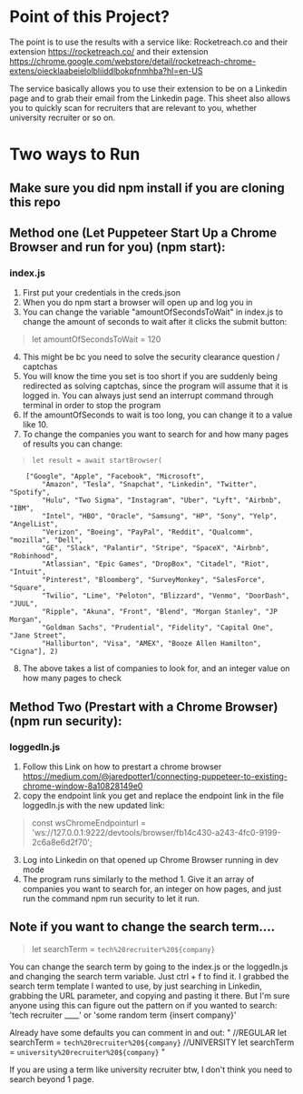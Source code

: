 # Point of this Project?
The point is to use the results with a service like: Rocketreach.co and their extension https://rocketreach.co/ and their extension https://chrome.google.com/webstore/detail/rocketreach-chrome-extens/oiecklaabeielolbliiddlbokpfnmhba?hl=en-US

The service basically allows you to use their extension to be on a Linkedin page and to grab their email from the Linkedin page. This sheet also allows you to quickly scan for recruiters that are relevant to you, whether university recruiter or so on.

# Two ways to Run

## Make sure you did npm install if you are cloning this repo

## Method one (Let Puppeteer Start Up a Chrome Browser and run for you) (npm start):
### index.js
1. First put your credentials in the creds.json
2. When you do npm start a browser will open up and log you in
3. You can change the variable "amountOfSecondsToWait" in index.js to change the amount of seconds to wait after it clicks the submit button: 
> let amountOfSecondsToWait = 120
4. This might be bc you need to solve the security clearance question / captchas
5. You will know the time you set is too short if you are suddenly being redirected as solving captchas, since the program will assume that it is logged in. You can always just send an interrupt command through terminal in order to stop the program
6. If the amountOfSeconds to wait is too long, you can change it to a value like 10.
7. To change the companies you want to search for and how many pages of results you can change:
>     let result = await startBrowser(
        ["Google", "Apple", "Facebook", "Microsoft",
            "Amazon", "Tesla", "Snapchat", "Linkedin", "Twitter", "Spotify",
            "Hulu", "Two Sigma", "Instagram", "Uber", "Lyft", "Airbnb", "IBM",
            "Intel", "HBO", "Oracle", "Samsung", "HP", "Sony", "Yelp", "AngelList",
            "Verizon", "Boeing", "PayPal", "Reddit", "Qualcomm", "mozilla", "Dell",
            "GE", "Slack", "Palantir", "Stripe", "SpaceX", "Airbnb", "Robinhood",
            "Atlassian", "Epic Games", "DropBox", "Citadel", "Riot", "Intuit",
            "Pinterest", "Bloomberg", "SurveyMonkey", "SalesForce", "Square",
            "Twilio", "Lime", "Peloton", "Blizzard", "Venmo", "DoorDash", "JUUL",
            "Ripple", "Akuna", "Front", "Blend", "Morgan Stanley", "JP Morgan",
            "Goldman Sachs", "Prudential", "Fidelity", "Capital One", "Jane Street",
            "Halliburton", "Visa", "AMEX", "Booze Allen Hamilton", "Cigna"], 2)
8. The above takes a list of companies to look for, and an integer value on how many pages to check

## Method Two (Prestart with a Chrome Browser) (npm run security):
### loggedIn.js
1. Follow this Link on how to prestart a chrome browser
https://medium.com/@jaredpotter1/connecting-puppeteer-to-existing-chrome-window-8a10828149e0
2. copy the endpoint link you get and replace the endpoint link in the file loggedIn.js with the new updated link:
> const wsChromeEndpointurl = 'ws://127.0.0.1:9222/devtools/browser/fb14c430-a243-4fc0-9199-2c6a8e6d2f70';
3. Log into Linkedin on that opened up Chrome Browser running in dev mode
4. The program runs similarly to the method 1. Give it an array of companies you want to search for, an integer on how pages, and just run the command npm run security to let it run.

## Note if you want to change the search term....

> let searchTerm = `tech%20recruiter%20${company}`

You can change the search term by going to the index.js or the loggedIn.js and changing the search term variable. Just ctrl + f to find it. I grabbed the search term template I wanted to use, by just searching in Linkedin, grabbing the URL parameter, and copying and pasting it there. But I'm sure anyone using this can figure out the pattern on if you wanted to search: 'tech recruiter ____' or 'some random term {insert company}'

Already have some defaults you can comment in and out:
"
    //REGULAR
    let searchTerm = `tech%20recruiter%20${company}`
    //UNIVERSITY
    let searchTerm = `university%20recruiter%20${company}`
"

If you are using a term like university recruiter btw, I don't think you need to search beyond 1 page.
